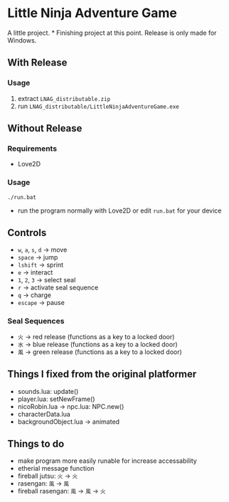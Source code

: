 # Little Ninja Adventure Game
A little project. * Finishing project at this point. Release is only made for Windows.

## With Release
### Usage
1. extract ```LNAG_distributable.zip```
2. run ```LNAG_distributable/LittleNinjaAdventureGame.exe```

## Without Release
### Requirements
* Love2D
### Usage
```./run.bat```
* run the program normally with Love2D or edit ```run.bat``` for your device

## Controls
* ```w```, ```a```, ```s```, ```d``` -> move
* ```space``` -> jump
* ```lshift``` -> sprint
* ```e``` -> interact
* ```1```, ```2```, ```3``` -> select seal
* ```r``` -> activate seal sequence
* ```q``` -> charge
* ```escape``` -> pause

### Seal Sequences
* ```火``` -> red release (functions as a key to a locked door)
* ```水``` -> blue release (functions as a key to a locked door)
* ```風``` -> green release (functions as a key to a locked door)

## Things I fixed from the original platformer
* sounds.lua: update()
* player.lua: setNewFrame()
* nicoRobin.lua -> npc.lua: NPC.new()
* characterData.lua
* backgroundObject.lua -> animated

## Things to do
* make program more easily runable for increase accessability
* etherial message function
* fireball jutsu: ```火``` -> ```火```
* rasengan: ```風``` -> ```風```
* fireball rasengan: ```風``` -> ```風``` -> ```火```
